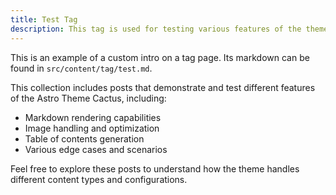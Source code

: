 ```yaml
---
title: Test Tag
description: This tag is used for testing various features of the theme.
---
```


This is an example of a custom intro on a tag page. Its markdown can be found in `src/content/tag/test.md`.

This collection includes posts that demonstrate and test different features of the Astro Theme Cactus, including:

- Markdown rendering capabilities
- Image handling and optimization
- Table of contents generation
- Various edge cases and scenarios

Feel free to explore these posts to understand how the theme handles different content types and configurations.
